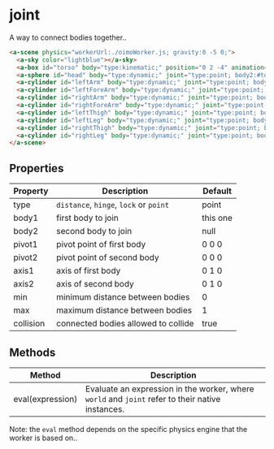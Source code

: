 # joint

A way to connect bodies together..

```html
<a-scene physics="workerUrl:./oimoWorker.js; gravity:0 -5 0;">
  <a-sky color="lightblue"></a-sky>
  <a-box id="torso" body="type:kinematic;" position="0 2 -4" animation="property:position; to:0 2 -5; loop:true; easing:linear; dir:alternate;" animation__2="property:rotation; to:0 360 0; loop:true; easing:linear; dur:30000;" width="1" height="1.75" depth="0.5"></a-box>
  <a-sphere id="head" body="type:dynamic;" joint="type:point; body2:#torso; pivot1:0 -0.5 0; pivot2:0 0.875 0;" position="0 4 -4" radius="0.5"></a-sphere>
  <a-cylinder id="leftArm" body="type:dynamic;" joint="type:point; body2:#torso; pivot1:0 -0.6 0; pivot2:-0.6 0.875 0;" position="-1.5 3 -4" radius="0.25" height="1" rotation="0 0 90"></a-cylinder>
  <a-cylinder id="leftForeArm" body="type:dynamic;" joint="type:point; body2:#leftArm; pivot1:0 -0.6 0; pivot2:0 0.5 0;" position="-2.5 3 -4" radius="0.25" height="1" rotation="0 0 90"></a-cylinder>
  <a-cylinder id="rightArm" body="type:dynamic;" joint="type:point; body2:#torso; pivot1:0 -0.6 0; pivot2:0.6 0.875 0;" position="1.5 3 -4" radius="0.25" height="1" rotation="0 0 -90"></a-cylinder>
  <a-cylinder id="rightForeArm" body="type:dynamic;" joint="type:point; body2:#rightArm; pivot1:0 -0.6 0; pivot2:0 0.5 0;" position="2.5 3 -4" radius="0.25" height="1" rotation="0 0 -90"></a-cylinder>
  <a-cylinder id="leftThigh" body="type:dynamic;" joint="type:point; body2:#torso; pivot1:0 0.6 0; pivot2:-0.5 -0.75 0;" position="-0.5 0 -4" radius="0.25" height="1"></a-cylinder>
  <a-cylinder id="leftLeg" body="type:dynamic;" joint="type:point; body2:#leftThigh; pivot1:0 0.6 0; pivot2:0 -0.5 0;" position="-0.5 -1 -4" radius="0.25" height="1"></a-cylinder>
  <a-cylinder id="rightThigh" body="type:dynamic;" joint="type:point; body2:#torso; pivot1:0 0.6 0; pivot2:0.5 -0.75 0;" position="0.5 0 -4" radius="0.25" height="1"></a-cylinder>
  <a-cylinder id="rightLeg" body="type:dynamic;" joint="type:point; body2:#rightThigh; pivot1:0 0.6 0; pivot2:0 -0.5 0;" position="0.5 -1 -4" radius="0.25" height="1"></a-cylinder>
</a-scene>
```

## Properties

| Property  | Description                            | Default  |
| --------- | -------------------------------------- | -------- |
| type      | `distance`, `hinge`, `lock` or `point` | point    |
| body1     | first body to join                     | this one |
| body2     | second body to join                    | null     |
| pivot1    | pivot point of first body              | 0 0 0    |
| pivot2    | pivot point of second body             | 0 0 0    |
| axis1     | axis of first body                     | 0 1 0    |
| axis2     | axis of second body                    | 0 1 0    |
| min       | minimum distance between bodies        | 0        |
| max       | maximum distance between bodies        | 1        |
| collision | connected bodies allowed to collide    | true     |


## Methods

| Method           | Description                                                                                      |
| ---------------- | ------------------------------------------------------------------------------------------------ |
| eval(expression) | Evaluate an expression in the worker, where `world` and `joint` refer to their native instances. |

Note: the `eval` method depends on the specific physics engine that the worker is based on..
